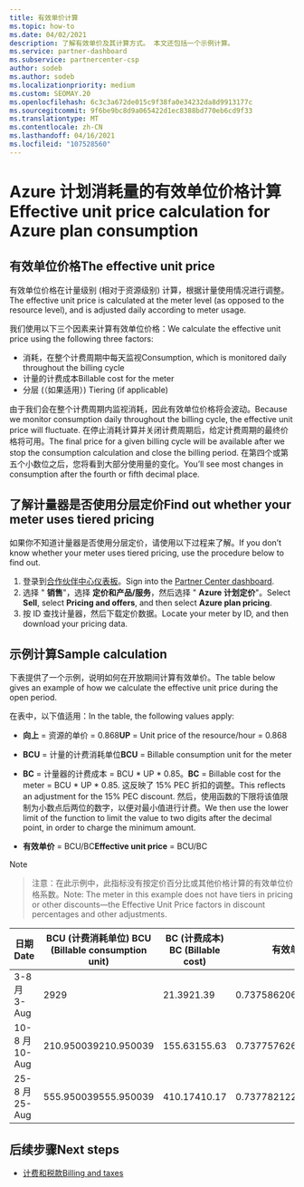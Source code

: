 ```yaml
---
title: 有效单价计算
ms.topic: how-to
ms.date: 04/02/2021
description: 了解有效单价及其计算方式。 本文还包括一个示例计算。
ms.service: partner-dashboard
ms.subservice: partnercenter-csp
author: sodeb
ms.author: sodeb
ms.localizationpriority: medium
ms.custom: SEOMAY.20
ms.openlocfilehash: 6c3c3a672de015c9f38fa0e34232da8d9913177c
ms.sourcegitcommit: 9f6be9bc8d9a065422d1ec8388bd770eb6cd9f33
ms.translationtype: MT
ms.contentlocale: zh-CN
ms.lasthandoff: 04/16/2021
ms.locfileid: "107528560"
---
```

# <a name="effective-unit-price-calculation-for-azure-plan-consumption"></a><span data-ttu-id="f7c57-104">Azure 计划消耗量的有效单位价格计算</span><span class="sxs-lookup"><span data-stu-id="f7c57-104">Effective unit price calculation for Azure plan consumption</span></span>

## <a name="the-effective-unit-price"></a><span data-ttu-id="f7c57-105">有效单位价格</span><span class="sxs-lookup"><span data-stu-id="f7c57-105">The effective unit price</span></span>

<span data-ttu-id="f7c57-106">有效单位价格在计量级别 (相对于资源级别) 计算，根据计量使用情况进行调整。</span><span class="sxs-lookup"><span data-stu-id="f7c57-106">The effective unit price is calculated at the meter level (as opposed to the resource level), and is adjusted daily according to meter usage.</span></span>

<span data-ttu-id="f7c57-107">我们使用以下三个因素来计算有效单位价格：</span><span class="sxs-lookup"><span data-stu-id="f7c57-107">We calculate the effective unit price using the following three factors:</span></span>

- <span data-ttu-id="f7c57-108">消耗，在整个计费周期中每天监视</span><span class="sxs-lookup"><span data-stu-id="f7c57-108">Consumption, which is monitored daily throughout the billing cycle</span></span>
- <span data-ttu-id="f7c57-109">计量的计费成本</span><span class="sxs-lookup"><span data-stu-id="f7c57-109">Billable cost for the meter</span></span>
- <span data-ttu-id="f7c57-110">分层 (（如果适用）) </span><span class="sxs-lookup"><span data-stu-id="f7c57-110">Tiering (if applicable)</span></span>

<span data-ttu-id="f7c57-111">由于我们会在整个计费周期内监视消耗，因此有效单位价格将会波动。</span><span class="sxs-lookup"><span data-stu-id="f7c57-111">Because we monitor consumption daily throughout the billing cycle, the effective unit price will fluctuate.</span></span> <span data-ttu-id="f7c57-112">在停止消耗计算并关闭计费周期后，给定计费周期的最终价格将可用。</span><span class="sxs-lookup"><span data-stu-id="f7c57-112">The final price for a given billing cycle will be available after we stop the consumption calculation and close the billing period.</span></span> <span data-ttu-id="f7c57-113">在第四个或第五个小数位之后，您将看到大部分使用量的变化。</span><span class="sxs-lookup"><span data-stu-id="f7c57-113">You’ll see most changes in consumption after the fourth or fifth decimal place.</span></span>

## <a name="find-out-whether-your-meter-uses-tiered-pricing"></a><span data-ttu-id="f7c57-114">了解计量器是否使用分层定价</span><span class="sxs-lookup"><span data-stu-id="f7c57-114">Find out whether your meter uses tiered pricing</span></span>

<span data-ttu-id="f7c57-115">如果你不知道计量器是否使用分层定价，请使用以下过程来了解。</span><span class="sxs-lookup"><span data-stu-id="f7c57-115">If you don’t know whether your meter uses tiered pricing, use the procedure below to find out.</span></span> 

1. <span data-ttu-id="f7c57-116">登录到[合作伙伴中心仪表板](https://partner.microsoft.com/dashboard/)。</span><span class="sxs-lookup"><span data-stu-id="f7c57-116">Sign into the [Partner Center dashboard](https://partner.microsoft.com/dashboard/).</span></span>
2. <span data-ttu-id="f7c57-117">选择 " **销售**"，选择 **定价和产品/服务**，然后选择 " **Azure 计划定价**"。</span><span class="sxs-lookup"><span data-stu-id="f7c57-117">Select **Sell**, select **Pricing and offers**, and then select **Azure plan pricing**.</span></span>
3. <span data-ttu-id="f7c57-118">按 ID 查找计量器，然后下载定价数据。</span><span class="sxs-lookup"><span data-stu-id="f7c57-118">Locate your meter by ID, and then download your pricing data.</span></span> 

## <a name="sample-calculation"></a><span data-ttu-id="f7c57-119">示例计算</span><span class="sxs-lookup"><span data-stu-id="f7c57-119">Sample calculation</span></span>

<span data-ttu-id="f7c57-120">下表提供了一个示例，说明如何在开放期间计算有效单价。</span><span class="sxs-lookup"><span data-stu-id="f7c57-120">The table below gives an example of how we calculate the effective unit price during the open period.</span></span>

<span data-ttu-id="f7c57-121">在表中，以下值适用：</span><span class="sxs-lookup"><span data-stu-id="f7c57-121">In the table, the following values apply:</span></span> 

- <span data-ttu-id="f7c57-122">**向上** = 资源的单价 = 0.868</span><span class="sxs-lookup"><span data-stu-id="f7c57-122">**UP** = Unit price of the resource/hour = 0.868</span></span>

- <span data-ttu-id="f7c57-123">**BCU** = 计量的计费消耗单位</span><span class="sxs-lookup"><span data-stu-id="f7c57-123">**BCU** = Billable consumption unit for the meter</span></span>

- <span data-ttu-id="f7c57-124">**BC** = 计量器的计费成本 = BCU \* UP \* 0.85。</span><span class="sxs-lookup"><span data-stu-id="f7c57-124">**BC** = Billable cost for the meter = BCU \* UP \* 0.85.</span></span> <span data-ttu-id="f7c57-125">这反映了 15% PEC 折扣的调整。</span><span class="sxs-lookup"><span data-stu-id="f7c57-125">This reflects an adjustment for the 15% PEC discount.</span></span> <span data-ttu-id="f7c57-126">然后，使用函数的下限将该值限制为小数点后两位的数字，以便对最小值进行计费。</span><span class="sxs-lookup"><span data-stu-id="f7c57-126">We then use the lower limit of the function to limit the value to two digits after the decimal point, in order to charge the minimum amount.</span></span> 

- <span data-ttu-id="f7c57-127">**有效单价** = BCU/BC</span><span class="sxs-lookup"><span data-stu-id="f7c57-127">**Effective unit price** = BCU/BC</span></span>

>[!NOTE]

><span data-ttu-id="f7c57-128">注意：在此示例中，此指标没有按定价百分比或其他价格计算的有效单位价格系数。</span><span class="sxs-lookup"><span data-stu-id="f7c57-128">Note: The meter in this example does not have tiers in pricing or other discounts—the Effective Unit Price factors in discount percentages and other adjustments.</span></span>


| <span data-ttu-id="f7c57-129">日期</span><span class="sxs-lookup"><span data-stu-id="f7c57-129">Date</span></span> | <span data-ttu-id="f7c57-130">BCU (计费消耗单位) </span><span class="sxs-lookup"><span data-stu-id="f7c57-130">BCU (Billable consumption unit)</span></span> | <span data-ttu-id="f7c57-131">BC (计费成本) </span><span class="sxs-lookup"><span data-stu-id="f7c57-131">BC (Billable cost)</span></span> | <span data-ttu-id="f7c57-132">有效单价</span><span class="sxs-lookup"><span data-stu-id="f7c57-132">Effective unit price</span></span> |
| ------ | ----------- | ----------- | ----------- |  
| <span data-ttu-id="f7c57-133">3-8 月</span><span class="sxs-lookup"><span data-stu-id="f7c57-133">3-Aug</span></span> | <span data-ttu-id="f7c57-134">29</span><span class="sxs-lookup"><span data-stu-id="f7c57-134">29</span></span> | <span data-ttu-id="f7c57-135">21.39</span><span class="sxs-lookup"><span data-stu-id="f7c57-135">21.39</span></span> | <span data-ttu-id="f7c57-136">0.737586206896552</span><span class="sxs-lookup"><span data-stu-id="f7c57-136">0.737586206896552</span></span> |
| <span data-ttu-id="f7c57-137">10-8 月</span><span class="sxs-lookup"><span data-stu-id="f7c57-137">10-Aug</span></span> | <span data-ttu-id="f7c57-138">210.950039</span><span class="sxs-lookup"><span data-stu-id="f7c57-138">210.950039</span></span> | <span data-ttu-id="f7c57-139">155.63</span><span class="sxs-lookup"><span data-stu-id="f7c57-139">155.63</span></span> | <span data-ttu-id="f7c57-140">0.737757626107858</span><span class="sxs-lookup"><span data-stu-id="f7c57-140">0.737757626107858</span></span> |
| <span data-ttu-id="f7c57-141">25-8 月</span><span class="sxs-lookup"><span data-stu-id="f7c57-141">25-Aug</span></span> | <span data-ttu-id="f7c57-142">555.950039</span><span class="sxs-lookup"><span data-stu-id="f7c57-142">555.950039</span></span> | <span data-ttu-id="f7c57-143">410.17</span><span class="sxs-lookup"><span data-stu-id="f7c57-143">410.17</span></span> | <span data-ttu-id="f7c57-144">0.737782122900436</span><span class="sxs-lookup"><span data-stu-id="f7c57-144">0.737782122900436</span></span> |

## <a name="next-steps"></a><span data-ttu-id="f7c57-145">后续步骤</span><span class="sxs-lookup"><span data-stu-id="f7c57-145">Next steps</span></span>

- [<span data-ttu-id="f7c57-146">计费和税款</span><span class="sxs-lookup"><span data-stu-id="f7c57-146">Billing and taxes</span></span>](billing.md)
